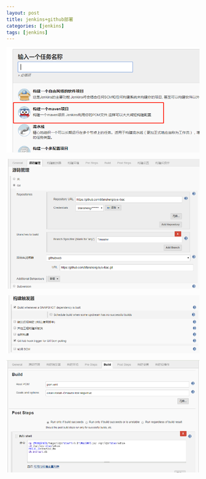 ```yaml
---
layout: post
title: jenkins+github部署
categories: [jenkins]
tags: [jenkins]
---
```


![jenkins_1](img\jenkins_0.png)

![jenkins_1](img\jenkins_1.png)

![jenkins_1](img\jenkins_2.png)

![jenkins_1](img\jenkins_3.png)

